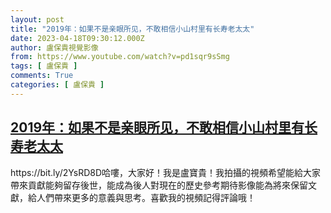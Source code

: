 ```yaml
---
layout: post
title: "2019年：如果不是亲眼所见，不敢相信小山村里有长寿老太太"
date: 2023-04-18T09:30:12.000Z
author: 盧保貴視覺影像
from: https://www.youtube.com/watch?v=pd1sqr9sSmg
tags: [ 盧保貴 ]
comments: True
categories: [ 盧保貴 ]
---
```

<!--1681810212000-->
[2019年：如果不是亲眼所见，不敢相信小山村里有长寿老太太](https://www.youtube.com/watch?v=pd1sqr9sSmg)
------

<div>
https://bit.ly/2YsRD8D哈嘍，大家好！我是盧寶貴！我拍攝的視頻希望能給大家帶來貢獻能夠留存後世，能成為後人對現在的歷史參考期待影像能為將來保留文獻，給人們帶來更多的意義與思考。喜歡我的視頻記得評論哦！
</div>

